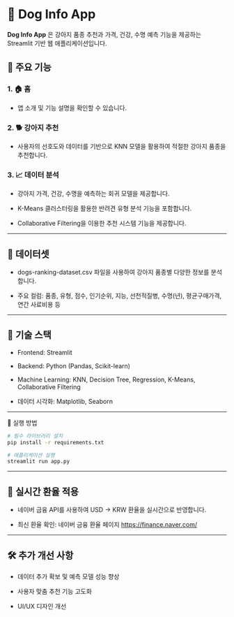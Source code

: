 # 🐶 Dog Info App

**Dog Info App** 은 강아지 품종 추천과 가격, 건강, 수명 예측 기능을 제공하는 Streamlit 기반 웹 애플리케이션입니다.

## 🚀 주요 기능
### 1. 🏠 홈

- 앱 소개 및 기능 설명을 확인할 수 있습니다.

### 2. 🐕 강아지 추천

- 사용자의 선호도와 데이터를 기반으로 KNN 모델을 활용하여 적절한 강아지 품종을 추천합니다.

### 3. 📈 데이터 분석

- 강아지 가격, 건강, 수명을 예측하는 회귀 모델을 제공합니다.

- K-Means 클러스터링을 활용한 반려견 유형 분석 기능을 포함합니다.

- Collaborative Filtering을 이용한 추천 시스템 기능을 제공합니다.

---

## 📂 데이터셋

- dogs-ranking-dataset.csv 파일을 사용하여 강아지 품종별 다양한 정보를 분석합니다.

- 주요 컬럼: 품종, 유형, 점수, 인기순위, 지능, 선천적질병, 수명(년), 평균구매가격, 연간 사료비용 등

---
## 🔧 기술 스택

- Frontend: Streamlit

- Backend: Python (Pandas, Scikit-learn)

- Machine Learning: KNN, Decision Tree, Regression, K-Means, Collaborative Filtering

- 데이터 시각화: Matplotlib, Seaborn

---
📌 실행 방법
```bash
# 필수 라이브러리 설치
pip install -r requirements.txt

# 애플리케이션 실행
streamlit run app.py
```

---
## 📡 실시간 환율 적용

- 네이버 금융 API를 사용하여 USD → KRW 환율을 실시간으로 반영합니다.

- 최신 환율 확인: 네이버 금융 환율 페이지 https://finance.naver.com/

---
## 🛠 추가 개선 사항

- 데이터 추가 확보 및 예측 모델 성능 향상

- 사용자 맞춤 추천 기능 고도화

- UI/UX 디자인 개선




